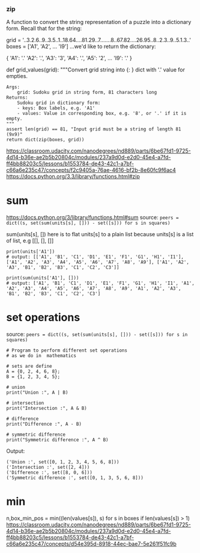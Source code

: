 ### zip
A function to convert the string representation of a puzzle into a dictionary form.
Recall that for the string:

grid = '..3.2.6..9..3.5..1..18.64....81.29..7.......8..67.82....26.95..8..2.3..9..5.1.3..'
boxes = ['A1', 'A2', ... 'I9']
...we'd like to return the dictionary:

{
  'A1': '.'
  'A2': '.',
  'A3': '3',
  'A4': '.',
  'A5': '2',
  ...
  'I9': '.'
}

def grid_values(grid):
    """Convert grid string into {<box>: <value>} dict with '.' value for empties.

    Args:
        grid: Sudoku grid in string form, 81 characters long
    Returns:
        Sudoku grid in dictionary form:
        - keys: Box labels, e.g. 'A1'
        - values: Value in corresponding box, e.g. '8', or '.' if it is empty.
    """
    assert len(grid) == 81, "Input grid must be a string of length 81 (9x9)"
    return dict(zip(boxes, grid))

https://classroom.udacity.com/nanodegrees/nd889/parts/6be67fd1-9725-4d14-b36e-ae2b5b20804c/modules/237a9d0d-e2d0-45e4-a7fd-ff4bb88203c5/lessons/b1553784-de43-42c1-a7bf-c66a6e235c47/concepts/f2c9405a-76ae-4616-bf2b-8e60fc9f6ac4
https://docs.python.org/3.3/library/functions.html#zip

# sum
https://docs.python.org/3/library/functions.html#sum
source: 
```peers = dict((s, set(sum(units[s], [])) - set([s])) for s in squares)```

sum(units[s], []) here is to flat units[s] to a plain list because units[s] is a list of list, e.g [[], [], []]
```
print(units['A1'])
# output: [['A1', 'B1', 'C1', 'D1', 'E1', 'F1', 'G1', 'H1', 'I1'], ['A1', 'A2', 'A3', 'A4', 'A5', 'A6', 'A7', 'A8', 'A9'], ['A1', 'A2', 'A3', 'B1', 'B2', 'B3', 'C1', 'C2', 'C3']]

print(sum(units['A1'], []))
# output: ['A1', 'B1', 'C1', 'D1', 'E1', 'F1', 'G1', 'H1', 'I1', 'A1', 'A2', 'A3', 'A4', 'A5', 'A6', 'A7', 'A8', 'A9', 'A1', 'A2', 'A3', 'B1', 'B2', 'B3', 'C1', 'C2', 'C3']
```

# set operations
source: 
```peers = dict((s, set(sum(units[s], [])) - set([s])) for s in squares)```


```
# Program to perform different set operations
# as we do in  mathematics
 
# sets are define
A = {0, 2, 4, 6, 8};
B = {1, 2, 3, 4, 5};
 
# union
print("Union :", A | B)
 
# intersection
print("Intersection :", A & B)
 
# difference
print("Difference :", A - B)
 
# symmetric difference
print("Symmetric difference :", A ^ B)
```

Output:
```
('Union :', set([0, 1, 2, 3, 4, 5, 6, 8]))
('Intersection :', set([2, 4]))
('Difference :', set([8, 0, 6]))
('Symmetric difference :', set([0, 1, 3, 5, 6, 8]))
```

# min
n,box_min_pos = min((len(values[s]), s) for s in boxes if len(values[s]) > 1)
 https://classroom.udacity.com/nanodegrees/nd889/parts/6be67fd1-9725-4d14-b36e-ae2b5b20804c/modules/237a9d0d-e2d0-45e4-a7fd-ff4bb88203c5/lessons/b1553784-de43-42c1-a7bf-c66a6e235c47/concepts/d54e395d-8918-44ec-bae7-5e261f51fc9b
